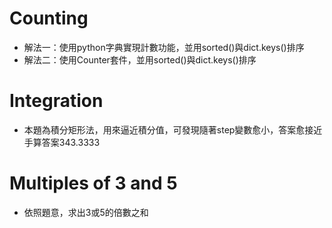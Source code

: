 # Counting
- 解法一：使用python字典實現計數功能，並用sorted()與dict.keys()排序
- 解法二：使用Counter套件，並用sorted()與dict.keys()排序
# Integration
- 本題為積分矩形法，用來逼近積分值，可發現隨著step變數愈小，答案愈接近手算答案343.3333
# Multiples of 3 and 5
- 依照題意，求出3或5的倍數之和
